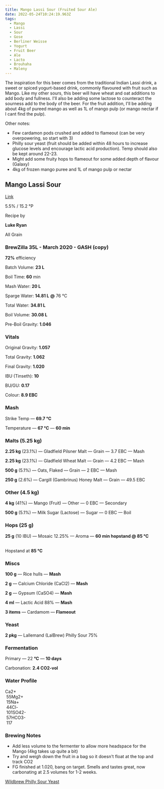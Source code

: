 ```yaml
---
title: Mango Lassi Sour (Fruited Sour Ale)
date: 2022-05-24T10:24:19.963Z
tags:
  - Mango
  - Lassi
  - Sour
  - Gose
  - Berliner Weisse
  - Yogurt
  - Fruit Beer
  - Ale
  - Lacto
  - Brouhaha
  - Maleny
---
```

The inspiration for this beer comes from the traditional Indian Lassi drink, a sweet or spiced yogurt-based drink, commonly flavoured with fruit such as Mango. Like my other sours, this beer will have wheat and oat additions to add body and fullness. I'll also be adding some lactose to counteract the sourness add to the body of the beer. For the fruit addition, I'll be adding about 4kg of pureed mango as well as 1L of mango pulp (or mango nectar if I cant find the pulp).

Other notes:

* Few cardamon pods crushed and added to flameout (can be very overpowering, so start with 3)
* Philly sour yeast (fruit should be added within 48 hours to increase glucose levels and encourage lactic acid production). Temp should also be kept around 22-23.
* Might add some fruity hops to flameout for some added depth of flavour (Galaxy)
* 4kg of frozen mango puree and 1L of mango pulp or nectar

<!--StartFragment-->

## **Mango Lassi Sour**

[L﻿ink](https://share.brewfather.app/vypPxwWiLWSbOz)

5.5% / 15.2 °P

Recipe by

**Luke Ryan**

All Grain

### **BrewZilla 35L - March 2020 - GASH (copy)**

**72%** efficiency

Batch Volume: **23 L**

Boil Time: **60** min

Mash Water: **20 L**

Sparge Water: **14.81 L** **@** 76 °C

Total Water: **34.81 L**

Boil Volume: **30.08 L**

Pre-Boil Gravity: **1.046**

### Vitals

Original Gravity: **1.057**

Total Gravity: **1.062**

Final Gravity: **1.020**

IBU (Tinseth): **10**

BU/GU: **0.17**

Colour: **8.9 EBC** 

### Mash

Strike Temp — **69.7 °C**

Temperature — **67 °C** — **60 min**

### Malts **(5.25 kg)**

**2.25 kg** (23.1%) — Gladfield Pilsner Malt — Grain — 3.7 EBC — Mash

**2.25 kg** (23.1%) — Gladfield Wheat Malt — Grain — 4.2 EBC — Mash

**500 g** (5.1%) — Oats, Flaked — Grain — 2 EBC — Mash

**250 g** (2.6%) — Cargill (Gambrinus) Honey Malt — Grain — 49.5 EBC

### Other **(4.5 kg)**

**4 kg** (41%) — Mango (Fruit) — Other — 0 EBC — Secondary

**500 g** (5.1%) — Milk Sugar (Lactose) — Sugar — 0 EBC — Boil

### Hops **(25 g)**

**25 g** (10 IBU) — Mosaic 12.25% — Aroma — **60 min hopstand @ 85 °C**

\
Hopstand at **85 °C**

### Miscs

**100 g** — Rice hulls — **Mash**

**2 g** — Calcium Chloride (CaCl2) — **Mash**

**2 g** — Gypsum (CaSO4) — **Mash**

**4 ml** — Lactic Acid 88% — **Mash**

**3 items** — Cardamom — **Flameout**

### Yeast

**2 pkg** — Lallemand (LalBrew) Philly Sour 75%

### Fermentation

Primary — 22 **°C** — **10 days**

Carbonation: **2.4 CO2-vol**

### Water Profile

Ca2+\
 55Mg2+\
 15Na+\
 44Cl-\
 101SO42-\
 57HCO3-\
 117

<!--EndFragment-->

### Brewing Notes

* Add less volume to the fermenter to allow more headspace for the Mango (4kg takes up quite a bit)
* Try and weigh down the fruit in a bag so it doesn't float at the top and track CO2
* FG finished at 1.020, bang on target. Smells and tastes great, now carbonating at 2.5 volumes for 1-2 weeks.

<!--EndFragment-->

[Wildbrew Philly Sour Yeast](https://www.lallemandbrewing.com/en/canada/product-details/wildbrew-philly-sour/)